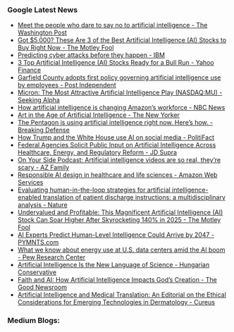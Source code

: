 ### Google Latest News
<!-- GOOGLE-NEWS-CONTENT:START -->

- [Meet the people who dare to say no to artificial intelligence - The Washington Post](https://news.google.com/rss/articles/CBMihgFBVV95cUxQdV96ZW42SGEwalBVWVpYSzktUHZ0RDJuRDlMdDBLUkREcERmNHZ2MXFoSGdMODhzem1JNEFXbGliYUZ0MWFyZC1GbzFBb19hVXpWYzJMaEZxVHVodTAzb1NLNmphOFZVaDEwc0x0T05MdE12UWVGSEhBelRkempkWVhOVDItQQ?oc=5)
- [Got $5,000? These Are 3 of the Best Artificial Intelligence (AI) Stocks to Buy Right Now - The Motley Fool](https://news.google.com/rss/articles/CBMilwFBVV95cUxPUF9tOTNwenpCT2dSaHBGYTBydkxwMFM1UmZXMzNkM1NROWVfMDY4OVVaaHY3Q0pGQ19uUVZZNmNRMHF6YXM5RnNmNG1hWEtnOF9wOWZxZWsydFRaU2g4V3h4Wm5fNERKc1hkVG1vWm95R0FBQnBXZ2I0Q2E5VVVMSVRoR0dKWmZVU3R1cUFYVkdtRTd4eTFR?oc=5)
- [Predicting cyber attacks before they happen - IBM](https://news.google.com/rss/articles/CBMisAFBVV95cUxPQWRtX0gxc2g0NzB5N3dLMEpxWVNDSzRwSDBkRlBZSTJhZUctMkRIdjJac3JpWUs1Y3BJZV9XZG1zM2RIdGRGbVYxaW5QUDhsRjU1azB1YVdTMEJUTjFFVGVWRW1XUE44VERUTzMxZHdzazc4NS1wYVlvSy0wMDlGajF3N1l5NTNnbXlhQXhIRlZkSUoza2hjRFB4aXNLLUpQeEQ2S2ZGcjJKZ2RCaGNWeQ?oc=5)
- [3 Top Artificial Intelligence (AI) Stocks Ready for a Bull Run - Yahoo Finance](https://news.google.com/rss/articles/CBMihAFBVV95cUxQVmpidDZhRHk5YWR4Y3JXVDYwRUdRd0x1c1IyalY2NzFlcFZ3bG5UenR4eFpDbGVaQmN3T3BmaGZMWXo4Ungtc1VSSmtTQnhwLUdMU2Z6TnkwYmd6QnFfanRCM0NndlBGN0Jma0NQbzdvekJVb19qRWZjZ2l0ZDJIUjlTQ1U?oc=5)
- [Garfield County adopts first policy governing artificial intelligence use by employees - Post Independent](https://news.google.com/rss/articles/CBMiwgFBVV95cUxPVUhQbjNINjN1YmNIU3JoSzVoY3c1OXp5SGZNOXppLTliV1Y5MVZXWmpOMzU5ckczS0p4VnNvRGVXX3M3d0g3TFR2dmNvVG0taldZYllYRUJGd0ttNzRVdkRjbVg1dlNRVUN0czNrQ1REOHhQWlJGb1lUclhCSkRkZEhibmJMR21reG02OXdHNkt3cWFpRlp4NF9SYWs3UmhDR3VfUkd4ZFJObWgzQXhLSmtHZUIwVTFvRmN1OWJ0eDFKZw?oc=5)
- [Micron: The Most Attractive Artificial Intelligence Play (NASDAQ:MU) - Seeking Alpha](https://news.google.com/rss/articles/CBMinAFBVV95cUxOSXVGWUlrVjY1eUxHM1JzMVFzS2EwQTNQOFIyMHVIZ1MycS0zVERoS0NPNzZtdWJQc1RJb2N6a0FYV3Jscm41cnMxeEpJNHRvWEM3OEhkUk5MSW1Nc01pZWx0VnNQdlY5b1hzOWlVTFlBRExRZUJXMzNtWlR3NUtzYll4eVl6U2kwTWhfMTUtcHNBUjVidGhGUUdxY0o?oc=5)
- [How artificial intelligence is changing Amazon’s workforce - NBC News](https://news.google.com/rss/articles/CBMitAFBVV95cUxNXzhIbkpNaXczYVE3bzNIcWxJT2ktSG10UGFTMkpmbVZuamNSOVlfQU8yNnNKWG1JQ1BhNjZsNEI5VUlDdUZKRkt6cTlnYUk5TXJoZ18zWkpZOFhPQ2RYNFNUN2NmMkVEUjF0QUJwTUFHRFRZZ3ZIZ0NhRnBlc1NFbUVFempjSFBzLTE2LU1hYXN0dVpKR2ZIdTlGaDdjcVJRMHVVU1dIeHl6T2tvLWhfV1Qwa03SAWZBVV95cUxPY0ZSSWRTRWZFTDdPajZ0WnE0b2Vnc1dWTUFxcDFiRm0zYl8waldpeHNndVZjbXFIXzg1VmNaV0VfT01sVDlBMFRMX2hvQnBxTUhmQUVaS3JOU1k2RldJeWRDbVNERFE?oc=5)
- [Art in the Age of Artificial Intelligence - The New Yorker](https://news.google.com/rss/articles/CBMilwFBVV95cUxQVjRqNFA2cEZ5aWZfMGVEdDJ1cnI1UVhpcEJnRXYzUWNwV29ZQUI3SXhJSEJFVVFUN1NMdGdZdUVZTmpKUU9BMDhQdWhRd09QQ3RCdVF3QnlSdEx4RXdOUEU5VG91VFYxZEsySW5MLTQxTTVjVzM3VmV3VDVfQmMtaGtpMUlrejlNRmF1eDN1R0U1LWtnMlBr?oc=5)
- [The Pentagon is using artificial intelligence right now. Here’s how. - Breaking Defense](https://news.google.com/rss/articles/CBMilgFBVV95cUxORW5FYUxlRFFJaXExdEtVQXFlX3BxVF96bW05SHQ3RTBEeWlPdTFOaWQ1N3NNc2lkRGFISHFKZVZ5T0ZUbkFFdG5TVG5PNmJ6MFhLMzhncDQ1N0RaeHk1eWJwNFlTcExVWXZfaXlpWS01T05rMHpEUUZkRmY3NHdEQ1JLUFFlUGUyYVN2VG1OOHkyOEZDZUE?oc=5)
- [How Trump and the White House use AI on social media - PolitiFact](https://news.google.com/rss/articles/CBMijAFBVV95cUxQYkZmZ3pCZHVjQmlmQWJxdWthNl9IYUFwQ1ZRcEdRQ3JWaDRxRGFVR01jZzR4TGFZVG42Mk1kaFRaa2tjYXNySmtpaTVWVjR6RzlMdGxMZ0lvWFk2aWFOekUzT3Znby1nc0Z5NTBFQlhJVzNydUZfb2dNSVVBTU42cjQ3Rk1NekZjWVdjQQ?oc=5)
- [Federal Agencies Solicit Public Input on Artificial Intelligence Across Healthcare, Energy, and Regulatory Reform - JD Supra](https://news.google.com/rss/articles/CBMihwFBVV95cUxPc0xtTjZQOTVwSko2OXhVQzQ2R2hzWTJsWkNZVjFvYVdNVkdGTFo3cFNCNXpWbUVEbUx5MlhKUmRZUWwwU1pYMU5YRG1xVzE5SVN1d1QwWDhaZTVqaFVoa2JSRzVRcWI2N1psaXR4NTFKazAxZjRJZXNzbW1CNkRPYTJjRlUyYVU?oc=5)
- [On Your Side Podcast: Artificial intelligence videos are so real, they’re scary - AZ Family](https://news.google.com/rss/articles/CBMitwFBVV95cUxOTkJxVzhoUk94bjZtTkR6MXFGa3BodUg4NXRVaUxtWFQ0ZFI2S1E5OXNXRE9BOTBsWDZjZzhLdk53R1ZQYzRpRzBmR2dYa0lfQXhBWV9YLTJvRzJaNjljU0VkQUgweWFVcndJZU1aaXF5VlJWS29CYnI1Y2FiU1dVaDlwQ3pMQ3RMZGRKSV8xczlJYUdIVVVrTjhxTWxzZkFoOFYxWW83VkxBUm1kM2JvVE9Cc3JJYUU?oc=5)
- [Responsible AI design in healthcare and life sciences - Amazon Web Services](https://news.google.com/rss/articles/CBMiogFBVV95cUxPcm5XWlJkbHlFRlJUZElCUTdnSDBlRG9HS3RVQmhKdEJZZ21RbTEwQXdWTlhXTFd2NVg5TWZydnNkN0ppOE9aRjZSOWx0cDRuSjhiYW5seXJPUGNicTdxbk9idUw4VVRQSy03OUwtQS1EOXRCaHZTTVhFcl8yZVBoVERxTVVMR3F0RUlnREtKLWxrTHM1MXp2dTNZMWtHV2Uydmc?oc=5)
- [Evaluating human-in-the-loop strategies for artificial intelligence-enabled translation of patient discharge instructions: a multidisciplinary analysis - Nature](https://news.google.com/rss/articles/CBMiX0FVX3lxTE9rTTE2Z0NtTGt0a0t4NDQtUjhEU2FjUW9pbnBEeFdxRk1EWUVFeVRuTGhsMENQOFpod3hCcW5qb3J5d2RLLTB3OUpFY0xnWHI0ZW1XU2ZOSGVmajlJQ2lz?oc=5)
- [Undervalued and Profitable: This Magnificent Artificial Intelligence (AI) Stock Can Soar Higher After Skyrocketing 140% in 2025 - The Motley Fool](https://news.google.com/rss/articles/CBMimAFBVV95cUxPekNoUUZwNnQzZ2RCR01SM0JNUm5wUDB5ZUpRM3d2Vzg2TVMxb1lmbHl1dTJZamlKMEl2RmU4ZFRFNHllV2dIMEZFVkFCNzU1YkNaalhYbENDZWNBd25YampJelV3cUxKa1FTcHgzLXZHRjVWYVdZNURjUUJNdnRzb1ZkMkU2QXdGdU1Bd0RfRWtLNlNtTVdkcA?oc=5)
- [AI Experts Predict Human-Level Intelligence Could Arrive by 2047 - PYMNTS.com](https://news.google.com/rss/articles/CBMiuwFBVV95cUxOOTNZLXdaUGlqU19QX01NTzZ4WmRONjBmcEstVklEby1zd2l4WTBBSEE0V1V4WW45eFVRWlJJdXlrYUNaXzREV2d0S0ZXYVhaSXc4T3p6NXBlOFF2SGktVVhaQXVtT1lNaEgyd1IwZF93R25kbi1kNWd2SHR1bmNfS1B6X0NIdi1EYTlnNEFYME1PbmJrcE9yRklQUzFZSGVpMkpfNnFjTk8wQUdQVUFOWmp0eXJlODlueW1n?oc=5)
- [What we know about energy use at U.S. data centers amid the AI boom - Pew Research Center](https://news.google.com/rss/articles/CBMiuAFBVV95cUxPb1lqZC1Wdnk4aEwzVVFZZ01DTmxycVRBWENTTUFpSGdZZ2NWYlFnWDdWVXBzbjhIZnJpZ1V6akc5YnVQY2pTVjFPSDQ1dUlLN3ZiVjhaM2dXTVplU29hWndlSU9SeTNGc2JqRVQ3b1lWUnJoVXdQRmR4dC1ITkNIdDg5TWpwVVJrc1lDZVJ4X2dRNzlqaWJOdGpodS1Va1pQeFRTRGhLZUJUQVhvUlBEbVFlM2gwSlRY?oc=5)
- [Artificial Intelligence Is the New Language of Science - Hungarian Conservative](https://news.google.com/rss/articles/CBMingFBVV95cUxOWVJ6MGRaM2pVaWxxRE9fMXRvV0hqV0U3bUFrRUdxV1ZyaW5kb3NaYUVNTHd0NmJTc1cwM1g4V1lZXzRqa2JnRzQtZ2hjdXFHUGlpWERHSDI5TzhyUjV6REFxai13bjhES1BWTXktTW1VZ3V3dzdPVjlMeHlnWnV0Yk5DRng0ZndmYWdkMGNaTkRmaDBabXotNXBoZTVfZw?oc=5)
- [Faith and AI: How Artificial Intelligence Impacts God’s Creation - The Good Newsroom](https://news.google.com/rss/articles/CBMilgFBVV95cUxQTFNSeUhlNEFwWEdlU3otNnprcXgzRUxIY2hKdFJ2RFBfcmtvUWt5TVJEOHA2ZkVGUEtKck0zb3RDdkhwNVk5ZXNVcncwREx3Q3k3WTRnNzVmdmZQRThGYUFMZHI3VHlSZWZURjdVcnVCaUlMSzF6blBCQjZ4eEtINWVzc3pmT3VVUXRKRmJac0stMFpENFE?oc=5)
- [Artificial Intelligence and Medical Translation: An Editorial on the Ethical Considerations for Emerging Technologies in Dermatology - Cureus](https://news.google.com/rss/articles/CBMimAJBVV95cUxOVlZ0R1hvWERyM3Zvb043LVFVVkZHVTBhdHdtTURYTnZhS3BLNjdUdmduaGk4OTNsOXdQc3o5b0d5YXBNVGdJR2RhOXZTZEROR1ZqOHk5aXo5cTRGaFBCZW43UEE1YjlJRll0eDFSZ1JQcGpwV1ltZnU1eklwWVMyd1RVVHFZbWlnUU9FZlhaY1VlRWZlZ1ZTSFVsS25zQjdBbVZ6V1k5ZUpBcGo2NWJVQXgzNDFPZWE0dm9MSjUyYk1QcjBqY3BsSjQ2RVBfd1JQalR5QU1ZUEVWYnViUzBMdkEwWWlMVmkyVTJoTU9ieGJPWkRQMnUxbXdKVW1wTEVfR0hvMnRBQUdBU3ZQcjZiQTlyOE5FY1hK?oc=5)<!-- GOOGLE-NEWS-CONTENT:END -->

### Medium Blogs:
<!-- MEDIUM-CONTENT:START -->

<!-- MEDIUM-CONTENT:END -->
